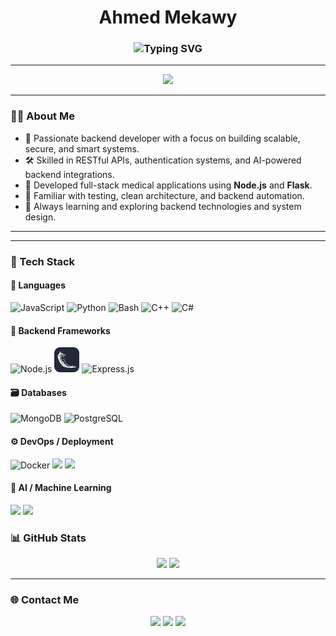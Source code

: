 <h1 align="center">Ahmed Mekawy</h1>
<h3 align="center">
  <img src="https://readme-typing-svg.demolab.com?font=Fira+Code&size=22&pause=1000&color=21D65C&center=true&vCenter=true&width=600&lines=💻+Backend+Developer+%7C+Node.js+%7C+Flask+%7C+MongoDB+%7C+AI+Integration" alt="Typing SVG" />
</h3>


---

<p align="center">
  <img src="https://media.giphy.com/media/qgQUggAC3Pfv687qPC/giphy.gif" width="400"/>
</p>

---

### 👨‍💻 About Me

- 🧠 Passionate backend developer with a focus on building scalable, secure, and smart systems.
- 🛠️ Skilled in RESTful APIs, authentication systems, and AI-powered backend integrations.
- 🚀 Developed full-stack medical applications using **Node.js** and **Flask**.
- 🧪 Familiar with testing, clean architecture, and backend automation.
- 🧩 Always learning and exploring backend technologies and system design.

---

---

### 🧰 Tech Stack

#### 🚀 Languages
<div align="left">
  <img src="https://skillicons.dev/icons?i=js" height="40" alt="JavaScript" />
  <img src="https://skillicons.dev/icons?i=python" height="40" alt="Python" />
  <img src="https://skillicons.dev/icons?i=bash" height="40" alt="Bash" />
  <img src="https://skillicons.dev/icons?i=cpp" height="40" alt="C++" />
  <img src="https://skillicons.dev/icons?i=cs" height="40" alt="C#" />
</div>

#### 🧪 Backend Frameworks
<div align="left">
  <img src="https://skillicons.dev/icons?i=nodejs" height="40" alt="Node.js" />
  <img src="https://raw.githubusercontent.com/tandpfun/skill-icons/main/icons/Flask-Dark.svg" height="40" alt="Flask" />
  <img src="https://skillicons.dev/icons?i=express" height="40" alt="Express.js" />
</div>

#### 🗃️ Databases
<div align="left">
  <img src="https://skillicons.dev/icons?i=mongodb" height="40" alt="MongoDB" />
  <img src="https://skillicons.dev/icons?i=postgres" height="40" alt="PostgreSQL" />
</div>

#### ⚙️ DevOps / Deployment
<div align="left">
  <img src="https://skillicons.dev/icons?i=docker" height="40" alt="Docker" />
  <img src="https://img.shields.io/badge/Railway-%23000000.svg?style=for-the-badge&logo=railway&logoColor=white" height="25" />
  <img src="https://img.shields.io/badge/Render-00979D?style=for-the-badge&logoColor=white" height="25" />
</div>

#### 🧠 AI / Machine Learning
<div align="left">
  <img src="https://img.shields.io/badge/Keras-D00000?style=for-the-badge&logo=keras&logoColor=white" height="25" />
  <img src="https://img.shields.io/badge/TensorFlow-FF6F00?style=for-the-badge&logo=tensorflow&logoColor=white" height="25" />
</div>


### 📊 GitHub Stats

<p align="center">
  <img src="https://github-readme-stats.vercel.app/api?username=AhmedMekawy&show_icons=true&theme=radical" width="45%"/>
  <img src="https://github-readme-streak-stats.herokuapp.com?user=AhmedMekawy&theme=radical" width="45%"/>
</p>

---

### 🌐 Contact Me

<p align="center">
  <a href="https://www.linkedin.com/in/ahmed-mekkawy-118197229/"><img src="https://img.shields.io/badge/LinkedIn-blue?style=for-the-badge&logo=linkedin" /></a>
  <a href="https://www.facebook.com/profile.php?id=100009085146023"><img src="https://img.shields.io/badge/Facebook-1877F2?style=for-the-badge&logo=facebook&logoColor=white" /></a>
  <a href="https://x.com/A7medMekkawyCS"><img src="https://img.shields.io/badge/Twitter-1DA1F2?style=for-the-badge&logo=twitter&logoColor=white" /></a>
</p>
